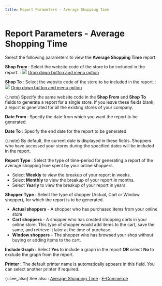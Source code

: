 ```yaml
---
title: Report Parameters - Average Shopping Time
---
```


# Report Parameters - Average Shopping Time


Select the following parameters to view the **Average 
 Shopping Time** report.


**Shop From**
: Select the website code of the store to be included  in the report.
: ![]({{site.rpt_baseurl}}/img/lens.gif) [Drop  down button and menu option]({{site.rpt_baseurl}}/common-report-options/drop_down_button_and_menu_options.html)


**Shop To**
: Select the website code of the store to be included  in the report.
: ![]({{site.rpt_baseurl}}/img/lens.gif) [Drop  down button and menu option]({{site.rpt_baseurl}}/common-report-options/drop_down_button_and_menu_options.html)


{:.note}
Specify the same website code in the **Shop From** and **Shop 
 To** fields to generate a report for a single store. If you leave  these fields blank, a report is generated for all the existing stores  of your company.


**Date From**
: Specify the date from which you want the report  to be generated.


**Date To**
: Specify the end date for the report to be generated.


{:.note}
By default, the current date is displayed  in these fields. Shoppers who have accessed your stores during the specified  dates will be included in the report.


**Report Type**
: Select the type of time-period for generating a  report of the average shopping time spent by your online shoppers.

- Select **Weekly** to view the breakup of your report  in weeks.
- Select **Monthly** to view the breakup of your  report in months.
- Select **Yearly** to view the breakup of your report  in years.



**Shopper Type**
: Select the type of shopper (Actual, Cart or Window  shopper), for which the report is to be generated.

- **Actual 
 shoppers** - A shopper who has purchased items from your online store.
- **Cart 
 shoppers** - A shopper who has created shopping carts in your online  store. This type of shopper would add items to the cart, save the same,  and retrieve it later at the time of purchase.
- **Window 
 shoppers** - The shopper who has browsed your shop without buying  or adding items to the cart.



**Include Graph**
: Select **Yes**  to include a graph in the report **OR** select  **No** to exclude the graph from the  report.


**Printer**
: The default printer name is automatically appears  in this field. You can select another printer if required.


{:.see_also}
See also
: [Average  Shopping Time]({{site.rpt_baseurl}}/everest-reports/e-commerce/average_shopping_time_reports.html)
: [E-Commerce]({{site.rpt_baseurl}}/everest-reports/e-commerce/report_e_commerce.html)
